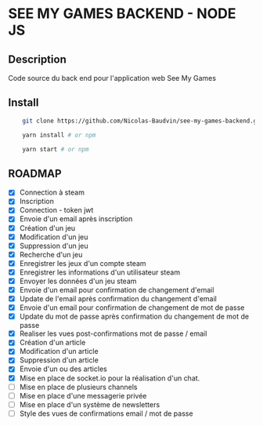 # SEE MY GAMES BACKEND - NODE JS

## Description

Code source du back end pour l'application web See My Games

## Install

```bash
    git clone https://github.com/Nicolas-Baudvin/see-my-games-backend.git
```

```bash
    yarn install # or npm
```

```bash
    yarn start # or npm
```

## ROADMAP

- [x] Connection à steam
- [x] Inscription
- [x] Connection - token jwt
- [x] Envoie d'un email après inscription
- [x] Création d'un jeu
- [x] Modification d'un jeu
- [x] Suppression d'un jeu
- [x] Recherche d'un jeu
- [x] Enregistrer les jeux d'un compte steam
- [x] Enregistrer les informations d'un utilisateur steam
- [x] Envoyer les données d'un jeu steam
- [x] Envoie d'un email pour confirmation de changement d'email
- [x] Update de l'email après confirmation du changement d'email
- [x] Envoie d'un email pour confirmation de changement de mot de passe
- [x] Update du mot de passe après confirmation du changement de mot de passe
- [x] Realiser les vues post-confirmations mot de passe / email
- [x] Création d'un article
- [x] Modification d'un article
- [x] Suppression d'un article
- [x] Envoie d'un ou des articles
- [x] Mise en place de socket.io pour la réalisation d'un chat.
- [ ] Mise en place de plusieurs channels
- [ ] Mise en place d'une messagerie privée
- [ ] Mise en place d'un système de newsletters
- [ ] Style des vues de confirmations email / mot de passe
